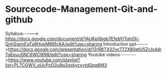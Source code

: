 # Sourcecode-Management-Git-and-github
Syllabus-----> https://docs.google.com/document/d/1AUKp0bgb7EfebYiTqhOh-QnhSgjmEqTx8HvpM86fcKA/edit?usp=sharing
Introduction ppt------>https://docs.google.com/presentation/d/12rR8TX22ycT7ZX80etU5ZrJx4drTgEeuu5NC6WCl898/edit?usp=sharing
Youtube videos-------->https://www.youtube.com/playlist?list=PL7CGWV_oUcPoO2u9p2qxkycxvtdQpq6M3
